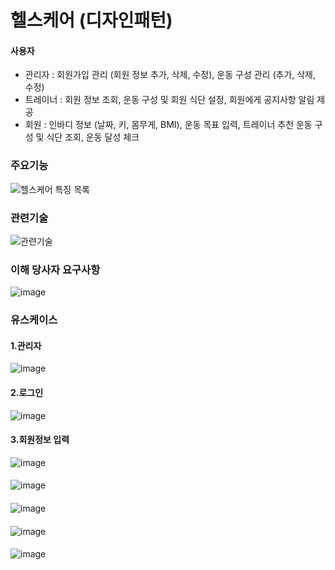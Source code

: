 # 헬스케어 (디자인패턴)
#### 사용자 
- 관리자 : 회원가입 관리 (회원 정보 추가, 삭제, 수정), 운동 구성 관리 (추가, 삭제, 수정)
- 트레이너 : 회원 정보 조회, 운동 구성 및 회원 식단 설정, 회원에게 공지사항 알림 제공
-  회원 : 인바디 정보 (날짜, 키, 몸무게, BMI), 운동 목표 입력, 트레이너 추천 운동 구성 및 식단 조회, 운동 달성 체크
### 주요기능
![헬스케어 특징 목록](https://user-images.githubusercontent.com/71927210/128536326-9beff814-1c4a-4895-8fb8-8290b317df70.PNG)

### 관련기술
![관련기술](https://user-images.githubusercontent.com/71927210/128536488-9805b0a2-bc1a-4d10-96f2-00cb2e7c80ad.PNG)

### 이해 당사자 요구사항
![image](https://user-images.githubusercontent.com/71927210/128537141-299dca98-248f-497b-87fb-8460bd73a0f8.png)

### 유스케이스
#### 1.관리자
![image](https://user-images.githubusercontent.com/71927210/128537414-2e442ce1-60e3-4609-b3d7-626eec287b94.png)
#### 2.로그인
![image](https://user-images.githubusercontent.com/71927210/128537617-85c02ee3-8c11-4f75-8a97-e6d6f616f03e.png)
#### 3.회원정보 입력
![image](https://user-images.githubusercontent.com/71927210/128537928-13684d76-cb85-4c2c-9df6-1ef2518427b2.png)
####
![image](https://user-images.githubusercontent.com/71927210/128538251-ed142c04-649b-496d-b06a-f9d13d2530ba.png)
####
![image](https://user-images.githubusercontent.com/71927210/128538286-822de9df-6377-4b10-bda2-8d7e708fb986.png)
####
![image](https://user-images.githubusercontent.com/71927210/128538348-7eb2c3b9-1762-4333-b7f0-b5885e096eab.png)
####
![image](https://user-images.githubusercontent.com/71927210/128538379-6816eb94-48e6-4735-b6a1-5c2377db2649.png)
